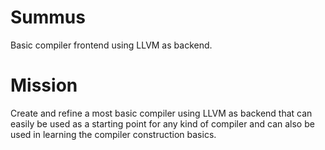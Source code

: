 # Summus
Basic compiler frontend using LLVM as backend.

# Mission
Create and refine a most basic compiler using LLVM as backend that can easily be used as a starting point for any kind of compiler and can also be used in learning the compiler construction basics.